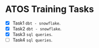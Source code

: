 # ATOS Training Tasks

- [x] Task1 `dbt - snowflake`.
- [x] Task2 `dbt - snowflake`.
- [x] Task3 `sql queries`.
- [ ] Task4 `sql queries`.
